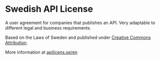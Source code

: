 Swedish API License
===================
A user agreement for companies that publishes an API. Very adaptable to different legal and business requirements. 

Based on the Laws of Sweden and published under [Creative Commons Attribution](http://creativecommons.org/licenses/by/3.0/).

More information at [apilicens.se/en](http://apilicens.se/en/)
